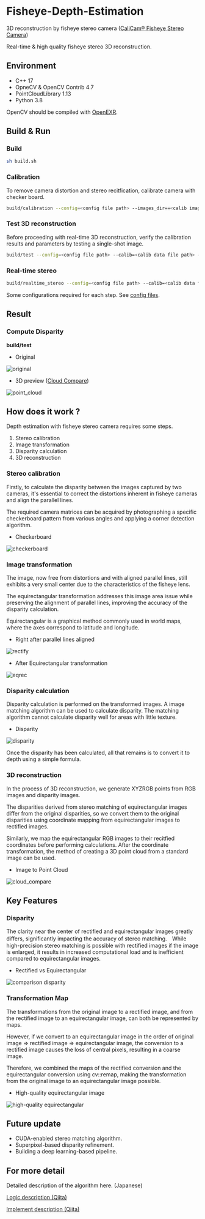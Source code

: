 # Fisheye-Depth-Estimation

3D reconstruction by fisheye stereo camera ([CaliCam® Fisheye Stereo Camera](https://astar.ai/products/stereo-camera))

Real-time & high quality fisheye stereo 3D reconstruction.


## Environment

* C++ 17
* OpneCV & OpenCV Contrib 4.7
* PointCloudLibrary 1.13
* Python 3.8

OpenCV should be compiled with [OpenEXR](https://openexr.com/en/latest/).


## Build & Run

### Build

```bash
sh build.sh
```

### Calibration

To remove camera distortion and stereo recitfication, calibrate camera with checker board.

```bash
build/calibration --config=<config file path> --images_dir==<calib images dir> --output=<calib data output path> --test_image=<test image path>
```

### Test 3D reconstruction

Before proceeding with real-time 3D reconstruction, verify the calibration results and parameters by testing a single-shot image.

```bash
build/test --config=<config file path> --calib=<calib data file path> --test_image=<test image path> --output_disp=<disparity image output path> --output_pcd=<point cloud output path>
```

### Real-time stereo

```bash
build/realtime_stereo --config=<config file path> --calib=<calib data file path>
```

Some configurations required for each step. See [config files](./configs/).


## Result

### Compute Disparity

**build/test**

* Original

![original](./samples/test.jpg "original")

* 3D preview ([Cloud Compare](https://www.danielgm.net/cc/))

![point_cloud](./samples/preview.webp "point_cloud")


## How does it work ?

Depth estimation with fisheye stereo camera requires some steps.

1. Stereo calibration
2. Image transformation
3. Disparity calculation
4. 3D reconstruction

### Stereo calibration

Firstly, to calculate the disparity between the images captured by two cameras, it's essential to correct the distortions inherent in fisheye cameras and align the parallel lines.

The required camera matrices can be acquired by photographing a specific checkerboard pattern from various angles and applying a corner detection algorithm.

* Checkerboard

![checkerboard](./samples/calib_sample.jpg "checkerboard")

### Image transformation

The image, now free from distortions and with aligned parallel lines, still exhibits a very small center due to the characteristics of the fisheye lens. 

The equirectangular transformation addresses this image area issue while preserving the alignment of parallel lines, improving the accuracy of the disparity calculation.

Equirectangular is a graphical method commonly used in world maps, where the axes correspond to latitude and longitude.

* Right after parallel lines aligned

![rectify](./samples/rect.png "rectify")

* After Equirectangular transformation

![eqrec](./samples/eqrec.png "eqrec")



### Disparity calculation
Disparity calculation is performed on the transformed images. A image matching algorithm can be used to calculate disparity. The matching algorithm cannot calculate disparity well for areas with little texture.

* Disparity

![disparity](./samples/disp.png "diaparity")

Once the disparity has been calculated, all that remains is to convert it to depth using a simple formula.

### 3D reconstruction

In the process of 3D reconstruction, we generate XYZRGB points from RGB images and disparity images.

The disparities derived from stereo matching of equirectangular images differ from the original disparities, so we convert them to the original disparities using coordinate mapping from equirectangular images to rectified images.

Similarly, we map the equirectangular RGB images to their recitfied coordinates before performing calculations. After the coordinate transformation, the method of creating a 3D point cloud from a standard image can be used.

* Image to Point Cloud

![cloud_compare](./samples/conversion.png)


## Key Features

### Disparity

The clarity near the center of rectified and equirectangular images greatly differs, significantly impacting the accuracy of stereo matching.　While high-precision stereo matching is possible with rectified images if the image is enlarged, it results in increased computational load and is inefficient compared to equirectangular images.

* Rectified vs Equirectangular

![comparison disparity](./samples/rect_eqrec_disparity.png)

### Transformation Map

The transformations from the original image to a rectified image, and from the rectified image to an equirectangular image, can both be represented by maps.

However, if we convert to an equirectangular image in the order of original image ⇒ rectified image ⇒ equirectangular image, the conversion to a rectified image causes the loss of central pixels, resulting in a coarse image.

Therefore, we combined the maps of the rectified conversion and the equirectangular conversion using cv::remap, making the transformation from the original image to an equirectangular image possible.

* High-quality equirectangular image

![high-quality equirectangular](./samples/remap.png)

## Future update

* CUDA-enabled stereo matching algorithm.
* Superpixel-based disparity refinement.
* Building a deep learning-based pipeline.


## For more detail

Detailed description of the algorithm here. (Japanese)

[Logic description (Qiita)](https://qiita.com/syunnsyunn74/items/155ee816f39691f021d2)

[Implement description (Qiita)](https://qiita.com/syunnsyunn74/items/6e248f7fbe87aa18e69d)